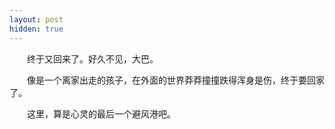 ```yaml
---
layout: post
hidden: true
---
```

　　终于又回来了。好久不见，大巴。

　　像是一个离家出走的孩子，在外面的世界莽莽撞撞跌得浑身是伤，终于要回家了。

　　这里，算是心灵的最后一个避风港吧。